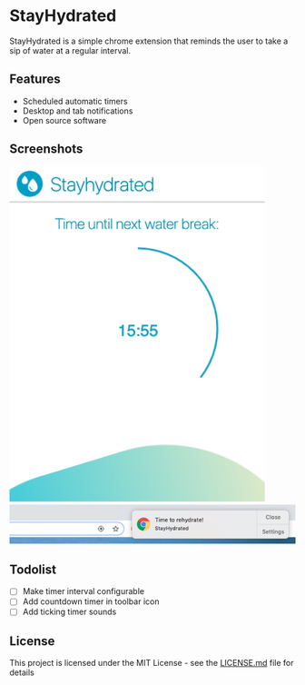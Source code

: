 # StayHydrated

StayHydrated is a simple chrome extension that reminds the user to take a sip of water at a regular interval. 

## Features

- Scheduled automatic timers
- Desktop and tab notifications
- Open source software

## Screenshots

<img src="screenshots/stayhydrated-popup.png" alt="" width="450">
<img src="screenshots/stayhydrated-notification.png" alt="" width="550">

## Todolist

- [ ] Make timer interval configurable
- [ ] Add countdown timer in toolbar icon
- [ ] Add ticking timer sounds

## License

This project is licensed under the MIT License - see the [LICENSE.md](LICENSE.md) file for details

